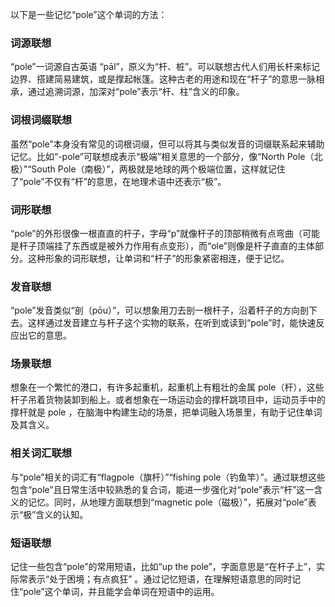 以下是一些记忆“pole”这个单词的方法：

### 词源联想
“pole”一词源自古英语 “pāl”，原义为“杆、桩”。可以联想古代人们用长杆来标记边界、搭建简易建筑，或是撑起帐篷。这种古老的用途和现在“杆子”的意思一脉相承，通过追溯词源，加深对“pole”表示“杆、柱”含义的印象。

### 词根词缀联想
虽然“pole”本身没有常见的词根词缀，但可以将其与类似发音的词缀联系起来辅助记忆。比如“-pole”可联想成表示“极端”相关意思的一个部分，像“North Pole（北极）”“South Pole（南极）”，两极就是地球的两个极端位置，这样就记住了“pole”不仅有“杆”的意思，在地理术语中还表示“极”。

### 词形联想
“pole”的外形很像一根直直的杆子，字母“p”就像杆子的顶部稍微有点弯曲（可能是杆子顶端挂了东西或是被外力作用有点变形），而“ole”则像是杆子直直的主体部分。这种形象的词形联想，让单词和“杆子”的形象紧密相连，便于记忆。

### 发音联想
“pole”发音类似“剖（pōu）”，可以想象用刀去剖一根杆子，沿着杆子的方向剖下去。这样通过发音建立与杆子这个实物的联系，在听到或读到“pole”时，能快速反应出它的意思。

### 场景联想
想象在一个繁忙的港口，有许多起重机，起重机上有粗壮的金属 pole（杆），这些杆子吊着货物装卸到船上。或者想象在一场运动会的撑杆跳项目中，运动员手中的撑杆就是 pole ，在脑海中构建生动的场景，把单词融入场景里，有助于记住单词及其含义。

### 相关词汇联想
与“pole”相关的词汇有“flagpole（旗杆）”“fishing pole（钓鱼竿）”。通过联想这些包含“pole”且日常生活中较熟悉的复合词，能进一步强化对“pole”表示“杆”这一含义的记忆。同时，从地理方面联想到“magnetic pole（磁极）”，拓展对“pole”表示“极”含义的认知。

### 短语联想
记住一些包含“pole”的常用短语，比如“up the pole”，字面意思是“在杆子上”，实际常表示“处于困境；有点疯狂” 。通过记忆短语，在理解短语意思的同时记住“pole”这个单词，并且能学会单词在短语中的运用。 